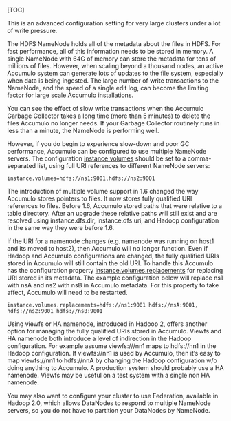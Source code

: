 [TOC]

This is an advanced configuration setting for very large clusters under a lot of write pressure.

The HDFS NameNode holds all of the metadata about the files in HDFS. For fast performance, all of this information needs to be stored in memory. A single NameNode with 64G of memory can store the metadata for tens of millions of files. However, when scaling beyond a thousand nodes, an active Accumulo system can generate lots of updates to the file system, especially when data is being ingested. The large number of write transactions to the NameNode, and the speed of a single edit log, can become the limiting factor for large scale Accumulo installations.

You can see the effect of slow write transactions when the Accumulo Garbage Collector takes a long time (more than 5 minutes) to delete the files Accumulo no longer needs. If your Garbage Collector routinely runs in less than a minute, the NameNode is performing well.

However, if you do begin to experience slow-down and poor GC performance, Accumulo can be configured to use multiple NameNode servers. The configuration [instance.volumes]($Server-Properties-2.x#instance_volumes) should be set to a comma-separated list, using full URI references to different NameNode servers:

```
instance.volumes=hdfs://ns1:9001,hdfs://ns2:9001
```

The introduction of multiple volume support in 1.6 changed the way Accumulo stores pointers to files. It now stores fully qualified URI references to files. Before 1.6, Accumulo stored paths that were relative to a table directory. After an upgrade these relative paths will still exist and are resolved using instance.dfs.dir, instance.dfs.uri, and Hadoop configuration in the same way they were before 1.6.

If the URI for a namenode changes (e.g. namenode was running on host1 and its moved to host2), then Accumulo will no longer function. Even if Hadoop and Accumulo configurations are changed, the fully qualified URIs stored in Accumulo will still contain the old URI. To handle this Accumulo has the configuration property [instance.volumes.replacements]($Server-Properties-2.x#instance_volumes_replacements) for replacing URI stored in its metadata. The example configuration below will replace ns1 with nsA and ns2 with nsB in Accumulo metadata. For this property to take affect, Accumulo will need to be restarted.

```
instance.volumes.replacements=hdfs://ns1:9001 hdfs://nsA:9001, hdfs://ns2:9001 hdfs://nsB:9001
```

Using viewfs or HA namenode, introduced in Hadoop 2, offers another option for managing the fully qualified URIs stored in Accumulo. Viewfs and HA namenode both introduce a level of indirection in the Hadoop configuration. For example assume viewfs:///nn1 maps to hdfs://nn1 in the Hadoop configuration. If viewfs://nn1 is used by Accumulo, then it’s easy to map viewfs://nn1 to hdfs://nnA by changing the Hadoop configuration w/o doing anything to Accumulo. A production system should probably use a HA namenode. Viewfs may be useful on a test system with a single non HA namenode.

You may also want to configure your cluster to use Federation, available in Hadoop 2.0, which allows DataNodes to respond to multiple NameNode servers, so you do not have to partition your DataNodes by NameNode.
